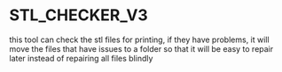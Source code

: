 # STL_CHECKER_V3
 this tool can check the stl files for printing, if they have problems, it will move the files that have issues to a folder so that it will be easy to repair later instead of repairing all files blindly 
